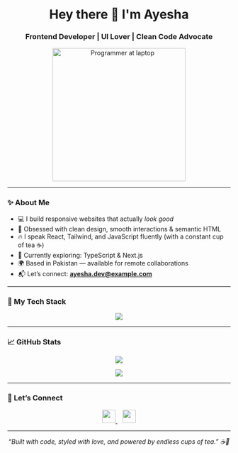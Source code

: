 <h1 align="center">Hey there 👋 I'm Ayesha</h1>
<h3 align="center">Frontend Developer | UI Lover | Clean Code Advocate</h3>

<p align="center">
  <img src="https://raw.githubusercontent.com/abhisheknaiidu/abhisheknaiidu/master/code.gif" alt="Programmer at laptop" width="300" />
</p>

---

### ✨ About Me

- 💻 I build responsive websites that actually *look good*  
- 🧠 Obsessed with clean design, smooth interactions & semantic HTML  
- 🔥 I speak React, Tailwind, and JavaScript fluently (with a constant cup of tea ☕)  
- 🚧 Currently exploring: TypeScript & Next.js  
- 🌍 Based in Pakistan — available for remote collaborations  
- 📬 Let’s connect: **ayesha.dev@example.com**

---

### 🚀 My Tech Stack

<p align="center">
  <img src="https://skillicons.dev/icons?i=html,css,js,react,nextjs,tailwind,bootstrap,git,github,vscode" />
</p>

---

### 📈 GitHub Stats

<p align="center">
  <img src="https://github-readme-stats.vercel.app/api?username=YourGitHubUsername&show_icons=true&theme=default&hide_border=true" />
</p>

<p align="center">
  <img src="https://github-readme-streak-stats.herokuapp.com/?user=YourGitHubUsername&theme=default&hide_border=true" />
</p>

---

### 🤝 Let’s Connect

<p align="center">
  <a href="https://linkedin.com/in/your-linkedin" target="_blank">
    <img src="https://cdn.jsdelivr.net/gh/devicons/devicon/icons/linkedin/linkedin-original.svg" height="30" width="30" />
  </a>
  &nbsp;&nbsp;
  <a href="mailto:ayesha.dev@example.com">
    <img src="https://cdn-icons-png.flaticon.com/512/732/732200.png" height="30" width="30" />
  </a>
</p>

---

<p align="center"><i>“Built with code, styled with love, and powered by endless cups of tea.” ☕💖</i></p>

